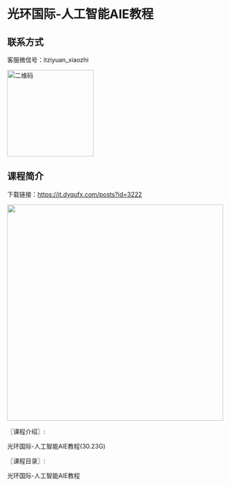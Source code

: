 # 光环国际-人工智能AIE教程

## 联系方式

客服微信号：itziyuan_xiaozhi

<img src="https://ziyuanyun.oss-cn-guangzhou.aliyuncs.com/common/20240614073449/666b82192834a.jpg" width="200" height="200" alt="二维码">

## 课程简介

下载链接：https://it.dyqufx.com/posts?id=3222

<img src="https://ziyuanyun.oss-cn-guangzhou.aliyuncs.com/yun/20240515185050/6644938a76add.jpg" width="500" alt="">

  〖课程介绍〗:

 光环国际-人工智能AIE教程(30.23G)

 〖课程目录〗:

 光环国际-人工智能AIE教程



  